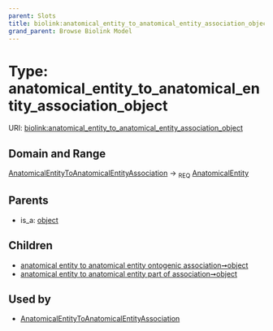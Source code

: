 ```yaml
---
parent: Slots
title: biolink:anatomical_entity_to_anatomical_entity_association_object
grand_parent: Browse Biolink Model
---
```


# Type: anatomical_entity_to_anatomical_entity_association_object




URI: [biolink:anatomical_entity_to_anatomical_entity_association_object](https://w3id.org/biolink/vocab/anatomical_entity_to_anatomical_entity_association_object)

## Domain and Range

[AnatomicalEntityToAnatomicalEntityAssociation](AnatomicalEntityToAnatomicalEntityAssociation.md) ->  <sub>REQ</sub> [AnatomicalEntity](AnatomicalEntity.md)

## Parents

 *  is_a: [object](object.md)

## Children

 *  [anatomical entity to anatomical entity ontogenic association➞object](anatomical_entity_to_anatomical_entity_ontogenic_association_object.md)
 *  [anatomical entity to anatomical entity part of association➞object](anatomical_entity_to_anatomical_entity_part_of_association_object.md)

## Used by

 * [AnatomicalEntityToAnatomicalEntityAssociation](AnatomicalEntityToAnatomicalEntityAssociation.md)
